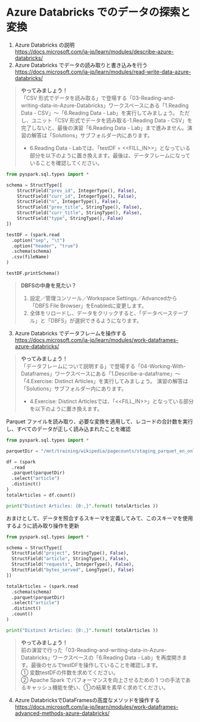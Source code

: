 # Azure Databricks でのデータの探索と変換

1. Azure Databricks の説明   
https://docs.microsoft.com/ja-jp/learn/modules/describe-azure-databricks/
2. Azure Databricks でデータの読み取りと書き込みを行う   
https://docs.microsoft.com/ja-jp/learn/modules/read-write-data-azure-databricks/    

>**やってみましょう！** <br>
>「CSV 形式でデータを読み取る」で登場する「03-Reading-and-writing-data-in-Azure-Databricks」ワークスペースにある「1.Reading Data - CSV」〜「6.Reading Data - Lab」を実行してみましょう。
>ただし、ユニット「CSV 形式でデータを読み取る-1.Reading Data - CSV」を完了しないと、最後の演習「6.Reading Data - Lab」まで進みません。演習の解答は「Solutions」サブフォルダー内にあります。
> - 6.Reading Data - Labでは、「testDF = <<FILL_IN>>」となっている部分を以下のように置き換えます。最後は、データフレームになっていることを確認してください。
```python
from pyspark.sql.types import *

schema = StructType([
    StructField("prev_id", IntegerType(), False),
    StructField("curr_id", IntegerType(), False),
    StructField("n", IntegerType(), False),
    StructField("prev_title", StringType(), False),
    StructField("curr_title", StringType(), False),
    StructField("type", StringType(), False)
])

testDF = (spark.read
  .option("sep", "\t")
  .option("header", "true")
  .schema(schema)
  .csv(fileName)
)

testDF.printSchema()
``` 

> **DBFSの中身を見たい？**
> 1. 設定／管理コンソール／Workspace Settings／Advancedから「DBFS File Browser」をEnabledに変更します。
> 2. 全体をリロードし、データをクリックすると、「データベーステーブル」と「DBFS」が選択できるようになります。

3. Azure Databricks でデータフレームを操作する   
https://docs.microsoft.com/ja-jp/learn/modules/work-dataframes-azure-databricks/

>**やってみましょう！** <br>
>「データフレームについて説明する」で登場する「04-Working-With-Dataframes」ワークスペースにある「1.Describe-a-dataframe」〜「4.Exercise: Distinct Articles」を実行してみましょう。
>演習の解答は「Solutions」サブフォルダー内にあります。
> - 4.Exercise: Distinct Articlesでは、「<<FILL_IN>>」となっている部分を以下のように置き換えます。


Parquet ファイルを読み取り、必要な変換を適用して、レコードの合計数を実行し、すべてのデータが正しく読み込まれたことを確認
```python
from pyspark.sql.types import *

parquetDir = "/mnt/training/wikipedia/pagecounts/staging_parquet_en_only_clean/"

df = (spark
  .read
  .parquet(parquetDir)
  .select("article")
  .distinct()
)
totalArticles = df.count()

print("Distinct Articles: {0:,}".format( totalArticles ))
``` 
おまけとして、データを照合するスキーマを定義してみて、このスキーマを使用するように読み取り操作を更新
```python
from pyspark.sql.types import *

schema = StructType([
  StructField("project", StringType(), False),
  StructField("article", StringType(), False),
  StructField("requests", IntegerType(), False),
  StructField("bytes_served", LongType(), False)
])

totalArticles = (spark.read
  .schema(schema)
  .parquet(parquetDir)
  .select("article")
  .distinct()
  .count()
)

print("Distinct Articles: {0:,}".format( totalArticles ))
``` 
>**やってみましょう！** <br>
>前の演習で行った「03-Reading-and-writing-data-in-Azure-Databricks」ワークスペースの「6.Reading Data - Lab」を再度開きます。最後のセルでtestDFを操作していることを確認します。        
>① 変数testDFの件数を求めてください。     
>② Apache Spark でパフォーマンスを向上させるための 1 つの手法であるキャッシュ機能を使い、①の結果を素早く求めてください。

4. Azure DatabricksでDataFramesの高度なメソッドを操作する   
https://docs.microsoft.com/ja-jp/learn/modules/work-dataframes-advanced-methods-azure-databricks/
